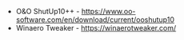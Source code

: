 * O&O ShutUp10++ - https://www.oo-software.com/en/download/current/ooshutup10
* Winaero Tweaker - https://winaerotweaker.com/
